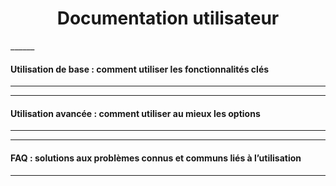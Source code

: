 <div align="center"><H1> Documentation utilisateur </H1></div>
______

#### Utilisation de base : comment utiliser les fonctionnalités clés
______


______
#### Utilisation avancée : comment utiliser au mieux les options
______


______
#### FAQ : solutions aux problèmes connus et communs liés à l’utilisation
______
